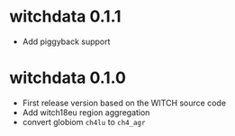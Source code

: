 # witchdata 0.1.1

* Add piggyback support

# witchdata 0.1.0

* First release version based on the WITCH source code
* Add witch18eu region aggregation
* convert globiom `ch4lu` to `ch4_agr`
